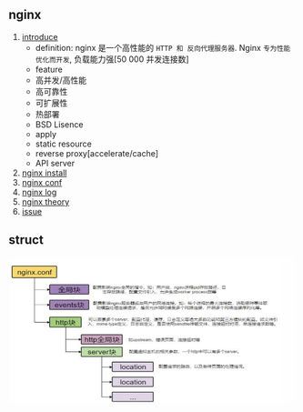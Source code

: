 ## nginx

1. [introduce](./1.introduce.md)
   - definition:
     nginx 是一个高性能的 `HTTP 和 反向代理服务器`. Nginx `专为性能优化而开发`, 负载能力强[50 000 并发连接数]
   - feature
   - 高并发/高性能
   - 高可靠性
   - 可扩展性
   - 热部署
   - BSD Lisence
   - apply
   - static resource
   - reverse proxy[accelerate/cache]
   - API server
2. [nginx install](./2.install.md)
3. [nginx conf](./3.config.md)
4. [nginx log](./4.log.md)
5. [nginx theory](./5.theory.md)
6. [issue](./nginx-issue.md)

## struct

![avatar](/static/image/common/nginx.png)
